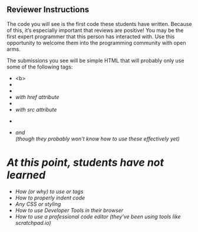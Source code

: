 ## Reviewer Instructions
The code you will see is the first code these students have written. Because of this, it’s especially important that reviews are positive! You may be the first expert programmer that this person has interacted with. Use this opportunity to welcome them into the programming community with open arms.

The submissions you see will be simple HTML that will probably only use some of the following tags:
* \<b>
* <em>
* <a>
* with href attribute
* <img>
* with src attribute 
* <p>
* <span> and <div> (though they probably won’t know how to use these effectively yet)

# At this point, students have not learned
* How (or why) to use <head> or <body> tags
* How to properly indent code
* Any CSS or styling
* How to use Developer Tools in their browser
* How to use a professional code editor (they’ve been using tools like scratchpad.io)
